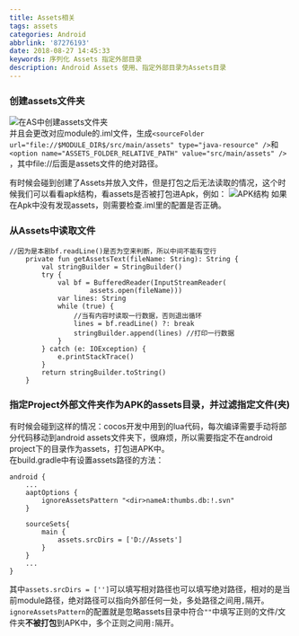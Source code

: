 ```yaml
---
title: Assets相关
tags: assets
categories: Android
abbrlink: '87276193'
date: 2018-08-27 14:45:33
keywords: 序列化 Assets 指定外部目录
description: Android Assets 使用、指定外部目录为Assets目录
---
```

### 创建assets文件夹

![在AS中创建assets文件夹](https://user-gold-cdn.xitu.io/2018/7/23/164c6616442c2f81?w=823&h=529&f=png&s=90565)  
并且会更改对应module的.iml文件，生成`<sourceFolder url="file://$MODULE_DIR$/src/main/assets" type="java-resource" />`和`<option name="ASSETS_FOLDER_RELATIVE_PATH" value="src/main/assets" />`
，其中file://后面是assets文件的绝对路径。  

有时候会碰到创建了Assets并放入文件，但是打包之后无法读取的情况，这个时候我们可以看看apk结构，看assets是否被打包进Apk，例如：
![APK结构](https://user-gold-cdn.xitu.io/2018/7/23/164c66d9340e854a?w=1419&h=252&f=png&s=30008)
如果在Apk中没有发现assets，则需要检查.iml里的配置是否正确。  

### 从Assets中读取文件  

```
//因为是本剧bf.readLine()是否为空来判断，所以中间不能有空行
    private fun getAssetsText(fileName: String): String {
        val stringBuilder = StringBuilder()
        try {
            val bf = BufferedReader(InputStreamReader(
                    assets.open(fileName)))
            var lines: String
            while (true) {
                //当有内容时读取一行数据，否则退出循环
                lines = bf.readLine() ?: break
                stringBuilder.append(lines) //打印一行数据
            }
        } catch (e: IOException) {
            e.printStackTrace()
        }
        return stringBuilder.toString()
    }
```

### 指定Project外部文件夹作为APK的assets目录，并过滤指定文件(夹)  

有时候会碰到这样的情况：cocos开发中用到的lua代码，每次编译需要手动将部分代码移动到android assets文件夹下，很麻烦，所以需要指定不在android project下的目录作为assets，打包进APK中。  
在build.gradle中有设置assets路径的方法：  

```
android {
    ...
    aaptOptions {
        ignoreAssetsPattern "<dir>nameA:thumbs.db:!.svn"
    }

    sourceSets{
        main {
            assets.srcDirs = ['D://Assets']
        }
    }
    ...
}
```

其中`assets.srcDirs = ['']`可以填写相对路径也可以填写绝对路径，相对的是当前module路径，绝对路径可以指向外部任何一处，多处路径之间用`,`隔开。  
`ignoreAssetsPattern`的配置就是忽略assets目录中符合`""`中填写正则的文件/文件夹**不被打包**到APK中，多个正则之间用`:`隔开。
